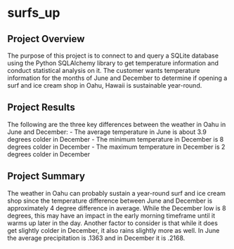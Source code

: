# surfs_up
## Project Overview
The purpose of this project is to connect to and query a SQLite database using the Python SQLAlchemy library to get temperature information and conduct statistical analysis on it. The customer wants temperature information for the months of June and December to determine if opening a surf and ice cream shop in Oahu, Hawaii is sustainable year-round.

## Project Results
The following are the three key differences between the weather in Oahu in June and December:
	- The average temperature in June is about 3.9 degrees colder in December
	- The minimum temperature in December is 8 degrees colder in December
	- The maximum temperature in December is 2 degrees colder in December

## Project Summary
The weather in Oahu can probably sustain a year-round surf and ice cream shop since the temperature difference between June and December is approximately 4 degree difference in average. While the December low is 8 degrees, this may have an impact in the early morning timeframe until it warms up later in the day. Another factor to consider is that while it does get slightly colder in December, it also rains slightly more as well. In June the average precipitation is .1363 and in December it is .2168.